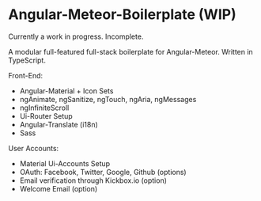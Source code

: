 # Angular-Meteor-Boilerplate (WIP)

Currently a work in progress. Incomplete.

A modular full-featured full-stack boilerplate for Angular-Meteor. Written in TypeScript.

Front-End:
* Angular-Material + Icon Sets
* ngAnimate, ngSanitize, ngTouch, ngAria, ngMessages
* ngInfiniteScroll
* Ui-Router Setup
* Angular-Translate (i18n)
* Sass

User Accounts:
* Material Ui-Accounts Setup
* OAuth: Facebook, Twitter, Google, Github (options)
* Email verification through Kickbox.io (option)
* Welcome Email (option)
